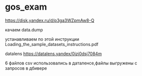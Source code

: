 # gos_exam



https://disk.yandex.ru/d/p3ga3WZpmAw8-Q 

качаем data.dump



устанавливаем по этой инструкции
Loading_the_sample_datasets_instructions.pdf



datalens
https://datalens.yandex/0izj0dsj7084m


6 файлов csv использовались в даталенсе,файлы выгружены с запросов в дбивере
